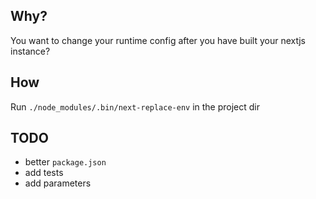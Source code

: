 ## Why?

You want to change your runtime config after you have built your nextjs instance?

## How

Run `./node_modules/.bin/next-replace-env` in the project dir

## TODO

* better `package.json`
* add tests
* add parameters